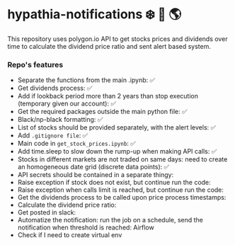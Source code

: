 # hypathia-notifications :snowflake: :rainbow: :earth_americas:

This repository uses polygon.io API to get stocks prices and dividends over time to
calculate the dividend price ratio and sent alert based system.

### Repo's features
* Separate the functions from the main .ipynb: :white_check_mark:
* Get dividends process: :white_check_mark:
* Add if lookback period more than 2 years than stop execution (temporary given our account): :white_check_mark:
* Get the required packages outside the main python file:  :white_check_mark:
* Black/np-black formatting:  :white_check_mark:
* List of stocks should be provided separately, with the alert levels:  :white_check_mark:
* Add `.gitignore file`: :white_check_mark:
* Main code in `get_stock_prices.ipynb`: :white_check_mark:
* Add time.sleep to slow down the rump-up when making API calls: :white_check_mark:
* Stocks in different markets are not traded on same days: need to create an homogeneous date grid (discrete data points):  :white_check_mark:
* API secrets should be contained in a separate thingy:
* Raise exception if stock does not exist, but continue run the code:
* Raise exception when calls limit is reached, but continue run the code:
* Get the dividends process to be called upon price process timestamps:
* Calculate the dividend price ratio:
* Get posted in slack:
* Automatize the notification: run the job on a schedule, send the notification when threshold is reached: Airflow
* Check if I need to create virtual env 



